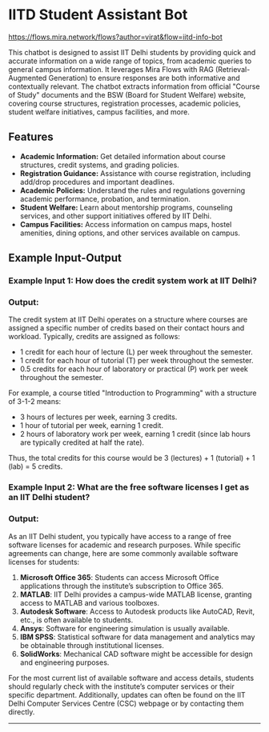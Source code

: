 # IITD Student Assistant Bot

https://flows.mira.network/flows?author=virat&flow=iitd-info-bot

This chatbot is designed to assist IIT Delhi students by providing quick and accurate information on a wide range of topics, from academic queries to general campus information. It leverages Mira Flows with RAG (Retrieval-Augmented Generation) to ensure responses are both informative and contextually relevant. The chatbot extracts information from official "Course of Study" documents and the BSW (Board for Student Welfare) website, covering course structures, registration processes, academic policies, student welfare initiatives, campus facilities, and more.

## Features

- **Academic Information:** Get detailed information about course structures, credit systems, and grading policies.
- **Registration Guidance:** Assistance with course registration, including add/drop procedures and important deadlines.
- **Academic Policies:** Understand the rules and regulations governing academic performance, probation, and termination.
- **Student Welfare:** Learn about mentorship programs, counseling services, and other support initiatives offered by IIT Delhi.
- **Campus Facilities:** Access information on campus maps, hostel amenities, dining options, and other services available on campus.

## Example Input-Output

### Example Input 1: How does the credit system work at IIT Delhi?
### Output:
The credit system at IIT Delhi operates on a structure where courses are assigned a specific number of credits based on their contact hours and workload. Typically, credits are assigned as follows:

- 1 credit for each hour of lecture (L) per week throughout the semester.
- 1 credit for each hour of tutorial (T) per week throughout the semester.
- 0.5 credits for each hour of laboratory or practical (P) work per week throughout the semester.

For example, a course titled "Introduction to Programming" with a structure of 3-1-2 means:

- 3 hours of lectures per week, earning 3 credits.
- 1 hour of tutorial per week, earning 1 credit.
- 2 hours of laboratory work per week, earning 1 credit (since lab hours are typically credited at half the rate).

Thus, the total credits for this course would be 3 (lectures) + 1 (tutorial) + 1 (lab) = 5 credits.

### Example Input 2: What are the free software licenses I get as an IIT Delhi student?
### Output:
As an IIT Delhi student, you typically have access to a range of free software licenses for academic and research purposes. While specific agreements can change, here are some commonly available software licenses for students:

1. **Microsoft Office 365**: Students can access Microsoft Office applications through the institute’s subscription to Office 365.
2. **MATLAB**: IIT Delhi provides a campus-wide MATLAB license, granting access to MATLAB and various toolboxes.
3. **Autodesk Software**: Access to Autodesk products like AutoCAD, Revit, etc., is often available to students.
4. **Ansys**: Software for engineering simulation is usually available.
5. **IBM SPSS**: Statistical software for data management and analytics may be obtainable through institutional licenses.
6. **SolidWorks**: Mechanical CAD software might be accessible for design and engineering purposes.

For the most current list of available software and access details, students should regularly check with the institute’s computer services or their specific department. Additionally, updates can often be found on the IIT Delhi Computer Services Centre (CSC) webpage or by contacting them directly.

---
